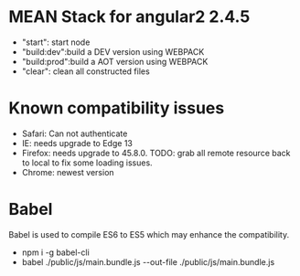 # MEAN Stack for angular2 2.4.5

* "start": start node
* "build:dev":build a DEV version using WEBPACK
* "build:prod":build a AOT version using WEBPACK
* "clear": clean all constructed files

# Known compatibility issues

* Safari: Can not authenticate
* IE: needs upgrade to Edge 13
* Firefox: needs upgrade to 45.8.0. 
    TODO: grab all remote resource back to local to fix some loading issues.
* Chrome: newest version

# Babel
Babel is used to compile ES6 to ES5 which may enhance the compatibility. 
* npm i -g babel-cli
* babel ./public/js/main.bundle.js --out-file ./public/js/main.bundle.js
